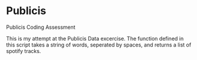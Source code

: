 # Publicis
Publicis Coding Assessment

This is my attempt at the Publicis Data excercise. The function defined in this script takes a string of words, seperated by spaces, and returns a list of spotify tracks.  
